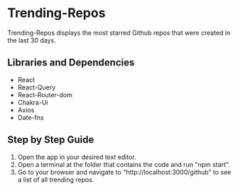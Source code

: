 # Trending-Repos 
Trending-Repos displays the most starred Github repos that were created in the last 30 days.

## Libraries and Dependencies 
- React
- React-Query
- React-Router-dom
- Chakra-Ui
- Axios
- Date-fns

## Step by Step Guide
1. Open the app in your desired text editor.
2. Open a terminal at the folder that contains the code and run "npm start".
3. Go to your browser and navigate to "http://localhost:3000/github" to see a list of all trending repos.